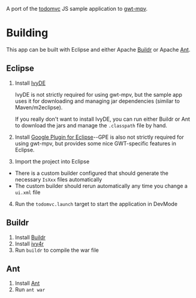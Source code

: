 
A port of the [todomvc](https://github.com/addyosmani/todomvc) JS sample application to [gwt-mpv](http://www.gwtmpv.org).

Building
========

This app can be built with Eclipse and either Apache [Buildr](http://buildr.apache.org) or Apache [Ant](http://ant.apache.org).

Eclipse
-------

1. Install [IvyDE](http://ant.apache.org/ivy/ivyde/)

   IvyDE is not strictly required for using gwt-mpv, but the sample app uses it for downloading and managing jar dependencies (similar to Maven/m2eclipse).

   If you really don't want to install IvyDE, you can run either Buildr or Ant to download the jars and manage the `.classpath` file by hand.

2. Install [Google Plugin for Eclipse](http://code.google.com/eclipse/)--GPE is also not strictly required for using gwt-mpv, but provides some nice GWT-specific features in Eclipse.

3. Import the project into Eclipse
  * There is a custom builder configured that should generate the necessary `IsXxx` files automatically
  * The custom builder should rerun automatically any time you change a `ui.xml` file

4. Run the `todomvc.launch` target to start the application in DevMode

Buildr
------

1. Install [Buildr](http://buildr.apache.org)
2. Install [ivy4r](https://github.com/klaas1979/ivy4r)
3. Run `buildr` to compile the war file

Ant
---

1. Install [Ant](http://ant.apache.org)
2. Run `ant war`

